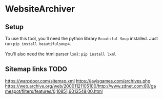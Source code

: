 # WebsiteArchiver

## Setup

To use this tool, you'll need the python library `Beautiful Soup` installed. Just run `pip install beautifulsoup4`.<br/><br/>
You'll also need the html parser `lxml`: `pip install lxml`


## Sitemap links TODO
https://warpdoor.com/sitemap.xml
https://jayisgames.com/archives.php
https://web.archive.org/web/20001121105100/http://www.zdnet.com:80/gamespot/filters/features/0,10851,6013548,00.html
